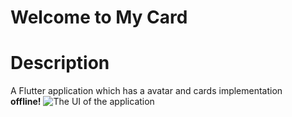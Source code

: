 # Welcome to My Card



# Description

A Flutter application which has a avatar and cards implementation  
**offline!**
![ The UI of the application ](https://i.ibb.co/61Lv0HM/Screenshot-20200719-140444.jpg)

